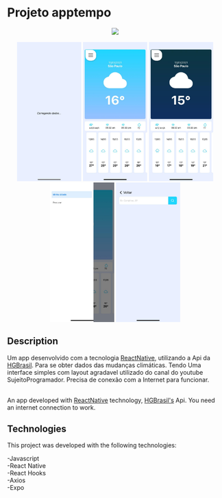# Projeto apptempo

<p align="center"> 
   <img width="300" src="src/assets/to_readme/apptempo.gif"> 
</p>
<p align="center">
<img width="150" src="src/assets/to_readme/carregando.jpeg">
   <img width="150" src="src/assets/to_readme/teladia.jpeg">
   <img width="150" src="src/assets/to_readme/telanoite.jpeg">
   <img width="150" src="src/assets/to_readme/drawer.jpeg">
   <img width="150" src="src/assets/to_readme/procurar.jpeg">
</p>
 
## <b>Description</b>
Um app desenvolvido com a tecnologia [ReactNative](https://reactnative.dev/), utilizando a Api da [HGBrasil](https://hgbrasil.com/).
Para se obter dados das mudanças climáticas. Tendo Uma interface simples com layout agradavel utilizado do canal do youtube SujeitoProgramador. Precisa de conexão com a Internet para funcionar.<br><br>

An app developed with [ReactNative](https://reactnative.dev/) technology, [HGBrasil's](https://hgbrasil.com/) Api. You need an internet connection to work.

## <b>Technologies</b>

This project was developed with the following technologies:

-Javascript<br>
-React Native<br>
-React Hooks <br>
-Axios<br>
-Expo<br>
